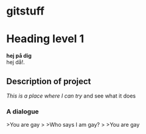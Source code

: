# gitstuff
<h1> Heading level 1 </h1>
<P><strong>hej på dig  </strong><br>
hej då!.</p>
<h2> Description of project </h2>
<em>This is a place where I can try </em> and see what it does
<h3> A dialogue </h3>
>You are gay 
>
>Who says I am gay?
>
>You are gay

